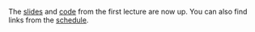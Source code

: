 The [slides](slides/slides01.pdf) and [code](code/Demo1.html) from the first lecture are now up. You can also find links from the [schedule](schedule.html).


